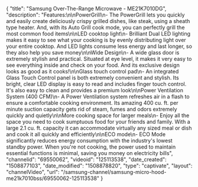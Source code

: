 {
    "title": "Samsung Over-The-Range Microwave - ME21K7010DG",
    "description": "Features:\n\nPowerGrill\n- The PowerGrill lets you quickly and easily create deliciously crispy grilled dishes, like steak, using a sheath type heater. And, with its Auto Grill cook mode, you can perfectly grill the most common food items\n\nLED cooktop light\n- Brilliant Dual LED lighting makes it easy to see what your cooking is by evenly distributing light over your entire cooktop. And LED lights consume less energy and last longer, so they also help you save money\n\nWide Design\n- A wide glass door is extremely stylish and practical. Situated at eye level, it makes it very easy to see everything inside and check on your food. And its exclusive design looks as good as it cooks!\n\nGlass touch control pad\n- An integrated Glass Touch Control panel is both extremely convenient and stylish. Its bright, clear LED display is easy to read and includes finger touch control. It's also easy to clean and provides a premium look\n\nPower Ventilation System (400 CFM)\n- A Power Ventilation system refreshes air in a flash to ensure a comfortable cooking environment. Its amazing 400 cu. ft. per minute suction capacity gets rid of steam, fumes and odors extremely quickly and quietly\n\nMore cooking space for larger meals\n- Enjoy all the space you need to cook sumptuous food for your friends and family. With a large 2.1 cu. ft. capacity it can accommodate virtually any sized meal or dish and cook it all quickly and efficiently\n\nECO mode\n- ECO Mode significantly reduces energy consumption with the industry's lowest standby power. When you're not cooking, the power used to maintain essential functions is minimal, saving you money on electricity bills",
    "channelid": "69550062",
    "videoid": "125113538",
    "date_created": "1508877103",
    "date_modified": "1508878820",
    "type": "captivate",
    "layout": "channelVideo",
    "url": "\/samsung-channel\/samsung-micro-hood-me21k7010bss\/69550062-125113538"
}